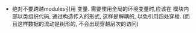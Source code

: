   * 绝对不要跨越modules引用 变量. 需要使用全局的环境变量时,应该在 模块内部以类组织代码, 通过构造传入的形式, 这样是解耦的, 以免引用四处穿梭. (而且这样数据的流动是树形的, 不会出现穿越层次的访问)
